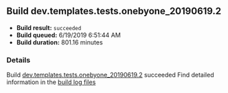 ## Build dev.templates.tests.onebyone_20190619.2
- **Build result:** `succeeded`
- **Build queued:** 6/19/2019 6:51:44 AM
- **Build duration:** 801.16 minutes
### Details
Build [dev.templates.tests.onebyone_20190619.2](https://winappstudio.visualstudio.com/web/build.aspx?pcguid=a4ef43be-68ce-4195-a619-079b4d9834c2&builduri=vstfs%3a%2f%2f%2fBuild%2fBuild%2f28726) succeeded
Find detailed information in the [build log files](https://uwpctdiags.blob.core.windows.net/buildlogs/dev.templates.tests.onebyone_20190619.2_logs.zip)
